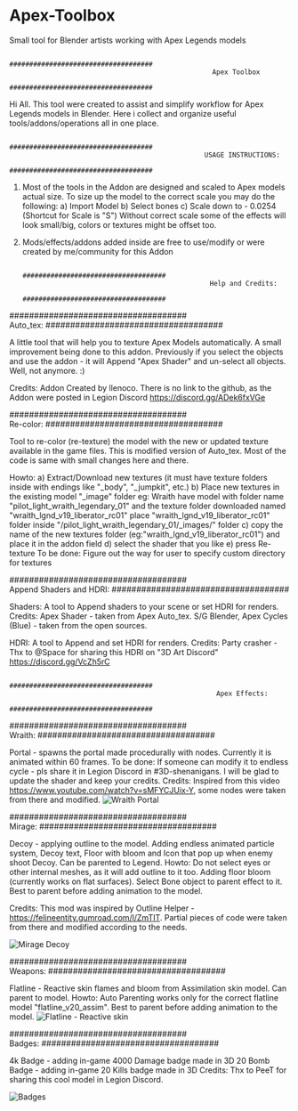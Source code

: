 # Apex-Toolbox
Small tool for Blender artists working with Apex Legends models

                                            ####################################			
                                                       Apex Toolbox
                                            ####################################

Hi All. This tool were created to assist and simplify workflow for Apex Legends models in Blender. Here i collect and organize useful tools/addons/operations all in one place.



                                            ####################################			
                                                     USAGE INSTRUCTIONS:
                                            ####################################

1. Most of the tools in the Addon are designed and scaled to Apex models actual size. To size up the model to the correct scale you may do the following:
	a) Import Model
	b) Select bones
	c) Scale down to - 0.0254 (Shortcut for Scale is "S")
	Without correct scale some of the effects will look small/big, colors or textures might be offset too. 
2. Mods/effects/addons added inside are free to use/modify or were created by me/community for this Addon



                                            ####################################			
                                                      Help and Credits:
                                            ####################################
											
											
####################################			
        Auto_tex:
####################################
 
A little tool that will help you to texture Apex Models automatically. A small improvement being done to this addon. Previously if you select the objects and use the addon - it will Append "Apex Shader" and un-select all objects. Well, not anymore. :)

Credits: Addon Created by llenoco. There is no link to the github, as the Addon were posted in Legion Discord https://discord.gg/ADek6fxVGe



####################################			
        Re-color:
####################################

Tool to re-color (re-texture) the model with the new or updated texture available in the game files. This is modified version of Auto_tex. Most of the code is same with small changes here and there.

Howto:
		a) Extract/Download new textures (it must have texture folders inside with endings like "_body", "_jumpkit", etc.)
		b) Place new textures in the existing model "_image" folder
		eg: Wraith have model with folder name "pilot_light_wraith_legendary_01" and the texture folder downloaded named "wraith_lgnd_v19_liberator_rc01"
			place "wraith_lgnd_v19_liberator_rc01" folder inside "/pilot_light_wraith_legendary_01/_images/" folder
		c) copy the name of the new textures folder (eg:"wraith_lgnd_v19_liberator_rc01") and place it in the addon field
		d) select the shader that you like
		e) press Re-texture
To be done: Figure out the way for user to specify custom directory for textures



####################################			
     Append Shaders and HDRI:
####################################

Shaders: A tool to Append shaders to your scene or set HDRI for renders.
Credits: Apex Shader - taken from Apex Auto_tex. S/G Blender, 
		 Apex Cycles (Blue) - taken from the open sources.

HDRI: A tool to Append and set HDRI for renders.
Credits: Party crasher - Thx to @Space for sharing this HDRI on "3D Art Discord" https://discord.gg/VcZh5rC



                                            ####################################			
                                                        Apex Effects:
                                            ####################################


####################################			
             Wraith:
####################################

Portal - spawns the portal made procedurally with nodes. Currently it is animated within 60 frames.
To be done: If someone can modify it to endless cycle - pls share it in Legion Discord in #3D-shenanigans. I will be glad to update the shader and keep your credits.
Credits: Inspired from this video https://www.youtube.com/watch?v=sMFYCJUix-Y, some nodes were taken from there and modified.
![Wraith Portal](https://i.ibb.co/SmKQT59/Apex-toolbox-2.png)


####################################			
             Mirage:
####################################

Decoy - applying outline to the model. Adding endless animated particle system, Decoy text, Floor with bloom and Icon that pop up when enemy shoot Decoy.
		Can be parented to Legend.
Howto: Do not select eyes or other internal meshes, as it will add outline to it too. Adding floor bloom (currently works on flat surfaces). Select Bone object to parent effect to it. Best to parent before adding animation to the model.

Credits: This mod was inspired by Outline Helper - https://felineentity.gumroad.com/l/ZmTIT. Partial pieces of code were taken from there and modified according to the needs.

![Mirage Decoy](https://i.ibb.co/K6vLcgV/Apex-toolbox-3.png)


####################################			
             Weapons:
####################################

Flatline - Reactive skin flames and bloom from Assimilation skin model. Can parent to model.
Howto: Auto Parenting works only for the correct flatline model "flatline_v20_assim". Best to parent before adding animation to the model.
![Flatline - Reactive skin](https://i.ibb.co/sqV3fTh/Apex-toolbox-4.png)


####################################			
             Badges:
####################################

4k Badge - adding in-game 4000 Damage badge made in 3D
20 Bomb Badge - adding in-game 20 Kills badge made in 3D
Credits: Thx to PeeT for sharing this cool model in Legion Discord.

![Badges](https://i.ibb.co/GkZnrGj/Apex-toolbox-5.png)
